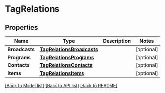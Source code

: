 # TagRelations

## Properties

Name | Type | Description | Notes
------------ | ------------- | ------------- | -------------
**Broadcasts** | [**TagRelationsBroadcasts**](TagRelations_broadcasts.md) |  | [optional] 
**Programs** | [**TagRelationsPrograms**](TagRelations_programs.md) |  | [optional] 
**Contacts** | [**TagRelationsContacts**](TagRelations_contacts.md) |  | [optional] 
**Items** | [**TagRelationsItems**](TagRelations_items.md) |  | [optional] 

[[Back to Model list]](../README.md#documentation-for-models) [[Back to API list]](../README.md#documentation-for-api-endpoints) [[Back to README]](../README.md)


